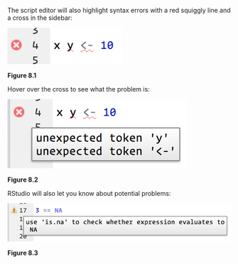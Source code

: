 
The script editor will also highlight syntax errors with a red squiggly line and a cross in the sidebar:


![Figure 8.1](screenshots/rstudio-diagnostic.png)

**Figure 8.1**

Hover over the cross to see what the problem is:


![Figure 8.2](screenshots/rstudio-diagnostic-tip.png)

**Figure 8.2**

RStudio will also let you know about potential problems:


![Figure 8.3](screenshots/rstudio-diagnostic-warn.png)

**Figure 8.3**
